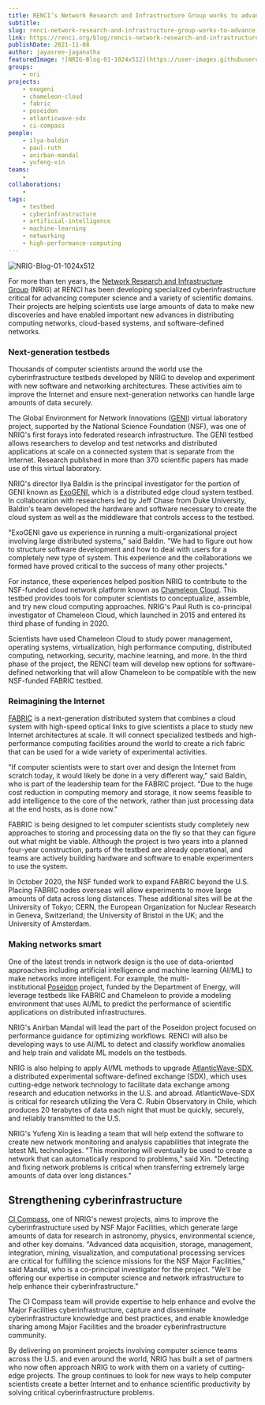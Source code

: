 ```yaml
---
title: RENCI’s Network Research and Infrastructure Group works to advance the nation’s cyberinfrastructure
subtitle: 
slug: renci-network-research-and-infrastructure-group-works-to-advance-the-nations-cyberinfrastructure
link: https://renci.org/blog/rencis-network-research-and-infrastructure-group-works-to-advance-the-nations-cyberinfrastructure/
publishDate: 2021-11-08
author: jayasree-jaganatha
featuredImage: ![NRIG-Blog-01-1024x512](https://user-images.githubusercontent.com/68300939/158508359-cfdb4400-4bbd-4a54-ad01-2299e321496f.png)
groups:
    - nri
projects:
    - exogeni
    - chameleon-cloud
    - fabric
    - poseidon
    - atlanticwave-sdx
    - ci-compass
people:
    - ilya-baldin
    - paul-ruth
    - anirban-mandal
    - yufeng-xin
teams: 
    - 
collaborations:
    - 
tags:
    - testbed
    - cyberinfrastructure
    - artificial-intelligence
    - machine-learning
    - networking
    - high-performance-computing
---
```


![NRIG-Blog-01-1024x512](https://user-images.githubusercontent.com/68300939/158508359-cfdb4400-4bbd-4a54-ad01-2299e321496f.png)

For more than ten years, the [Network Research and Infrastructure Group](http://nrig.renci.org/) (NRIG) at RENCI has been developing specialized cyberinfrastructure critical for advancing computer science and a variety of scientific domains. Their projects are helping scientists use large amounts of data to make new discoveries and have enabled important new advances in distributing computing networks, cloud-based systems, and software-defined networks.

### Next-generation testbeds

Thousands of computer scientists around the world use the cyberinfrastructure testbeds developed by NRIG to develop and experiment with new software and networking architectures. These activities aim to improve the Internet and ensure next-generation networks can handle large amounts of data securely.

The Global Environment for Network Innovations ([GENI](https://www.geni.net/)) virtual laboratory project, supported by the National Science Foundation (NSF), was one of NRIG's first forays into federated research infrastructure. The GENI testbed allows researchers to develop and test networks and distributed applications at scale on a connected system that is separate from the Internet. Research published in more than 370 scientific papers has made use of this virtual laboratory.

NRIG's director Ilya Baldin is the principal investigator for the portion of GENI known as [ExoGENI](http://nrig.renci.org/project/exogeni-testbed/), which is a distributed edge cloud system testbed. In collaboration with researchers led by Jeff Chase from Duke University, Baldin's team developed the hardware and software necessary to create the cloud system as well as the middleware that controls access to the testbed.

"ExoGENI gave us experience in running a multi-organizational project involving large distributed systems," said Baldin. "We had to figure out how to structure software development and how to deal with users for a completely new type of system. This experience and the collaborations we formed have proved critical to the success of many other projects."

For instance, these experiences helped position NRIG to contribute to the NSF-funded cloud network platform known as [Chameleon Cloud](http://nrig.renci.org/project/chameleon/). This testbed provides tools for computer scientists to conceptualize, assemble, and try new cloud computing approaches. NRIG's Paul Ruth is co-principal investigator of Chameleon Cloud, which launched in 2015 and entered its third phase of funding in 2020.

Scientists have used Chameleon Cloud to study power management, operating systems, virtualization, high performance computing, distributed computing, networking, security, machine learning, and more. In the third phase of the project, the RENCI team will develop new options for software-defined networking that will allow Chameleon to be compatible with the new NSF-funded FABRIC testbed.

### Reimagining the Internet

[FABRIC](http://nrig.renci.org/project/fabric/) is a next-generation distributed system that combines a cloud system with high-speed optical links to give scientists a place to study new Internet architectures at scale. It will connect specialized testbeds and high-performance computing facilities around the world to create a rich fabric that can be used for a wide variety of experimental activities.

"If computer scientists were to start over and design the Internet from scratch today, it would likely be done in a very different way," said Baldin, who is part of the leadership team for the FABRIC project. "Due to the huge cost reduction in computing memory and storage, it now seems feasible to add intelligence to the core of the network, rather than just processing data at the end hosts, as is done now."

FABRIC is being designed to let computer scientists study completely new approaches to storing and processing data on the fly so that they can figure out what might be viable. Although the project is two years into a planned four-year construction, parts of the testbed are already operational, and teams are actively building hardware and software to enable experimenters to use the system.

In October 2020, the NSF funded work to expand FABRIC beyond the U.S. Placing FABRIC nodes overseas will allow experiments to move large amounts of data across long distances. These additional sites will be at the University of Tokyo; CERN, the European Organization for Nuclear Research in Geneva, Switzerland; the University of Bristol in the UK; and the University of Amsterdam.

### Making networks smart

One of the latest trends in network design is the use of data-oriented approaches including artificial intelligence and machine learning (AI/ML) to make networks more intelligent. For example, the multi-institutional [Poseidon](http://nrig.renci.org/project/poseidon-platform-for-explainable-distributed-infrastructure/) project, funded by the Department of Energy, will leverage testbeds like FABRIC and Chameleon to provide a modeling environment that uses AI/ML to predict the performance of scientific applications on distributed infrastructures.

NRIG's Anirban Mandal will lead the part of the Poseidon project focused on performance guidance for optimizing workflows. RENCI will also be developing ways to use AI/ML to detect and classify workflow anomalies and help train and validate ML models on the testbeds.

NRIG is also helping to apply AI/ML methods to upgrade [AtlanticWave-SDX](http://nrig.renci.org/project/atlanticwave-sdx/), a distributed experimental software-defined exchange (SDX), which uses cutting-edge network technology to facilitate data exchange among research and education networks in the U.S. and abroad. AtlanticWave-SDX is critical for research utilizing the Vera C. Rubin Observatory in Chile, which produces 20 terabytes of data each night that must be quickly, securely, and reliably transmitted to the U.S.

NRIG's Yufeng Xin is leading a team that will help extend the software to create new network monitoring and analysis capabilities that integrate the latest ML technologies. "This monitoring will eventually be used to create a network that can automatically respond to problems," said Xin. "Detecting and fixing network problems is critical when transferring extremely large amounts of data over long distances."

Strengthening cyberinfrastructure
---------------------------------

[CI Compass](http://nrig.renci.org/project/ci-compass/), one of NRIG's newest projects, aims to improve the cyberinfrastructure used by NSF Major Facilities, which generate large amounts of data for research in astronomy, physics, environmental science, and other key domains. "Advanced data acquisition, storage, management, integration, mining, visualization, and computational processing services are critical for fulfilling the science missions for the NSF Major Facilities," said Mandal, who is a co-principal investigator for the project. "We'll be offering our expertise in computer science and network infrastructure to help enhance their cyberinfrastructure."

The CI Compass team will provide expertise to help enhance and evolve the Major Facilities cyberinfrastructure, capture and disseminate cyberinfrastructure knowledge and best practices, and enable knowledge sharing among Major Facilities and the broader cyberinfrastructure community.

By delivering on prominent projects involving computer science teams across the U.S. and even around the world, NRIG has built a set of partners who now often approach NRIG to work with them on a variety of cutting-edge projects. The group continues to look for new ways to help computer scientists create a better Internet and to enhance scientific productivity by solving critical cyberinfrastructure problems.
